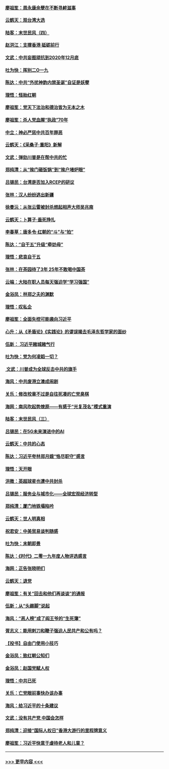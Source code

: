 #### [廖祖笙：周永康余孽在不断寻衅滋事](../pages/nsc993/n11751013.md?t=12290855) 
#### [云鹤天：观台湾大选](../pages/nsc993/n11751007.md?t=12290855) 
#### [陆客：末世民风（四）](../pages/nsc993/n11749203.md?t=12290855) 
#### [赵洪江：支撑香港 砥砺前行](../pages/nsc993/n11748482.md?t=12290855) 
#### [文武：中共妄图顽抗到2020年12月底](../pages/nsc993/n11748446.md?t=12290855) 
#### [吐为快：挥别二O一九](../pages/nsc993/n11748411.md?t=12290855) 
#### [陈达：中共“外扰神韵内禁圣诞”自证是妖孽](../pages/nsc993/n11748226.md?t=12290855) 
#### [理悟：怪胎红朝](../pages/nsc993/n11748206.md?t=12290855) 
#### [廖祖笙：党天下法治和德治皆为无本之木](../pages/nsc993/n11748135.md?t=12290855) 
#### [廖祖笙：杀人党血腥“执政”70年](../pages/nsc993/n11745144.md?t=12290855) 
#### [中立：神必严惩中共百年罪恶](../pages/nsc993/n11744970.md?t=12290855) 
#### [云鹤天：《采桑子‧重阳》新解](../pages/nsc993/n11744948.md?t=12290855) 
#### [文武：弹劾川普是在帮中共的忙](../pages/nsc993/n11744758.md?t=12290855) 
#### [郑纯清：从“挨门砸饭锅”到“挨户堵炉眼”](../pages/nsc993/n11744745.md?t=12290855) 
#### [吕锡民：台湾是否加入RCEP的研议](../pages/nsc993/n11744701.md?t=12290855) 
#### [张林：汉人纷纷逃出新疆](../pages/nsc993/n11743530.md?t=12290855) 
#### [徐曼沅：从张云雷被封杀想起相声大师吴兆南](../pages/nsc993/n11741816.md?t=12290855) 
#### [云鹤天：卜算子‧垂死挣扎](../pages/nsc993/n11739956.md?t=12290855) 
#### [李春草：唐多令‧红朝的“斗”与“拍”](../pages/nsc993/n11739830.md?t=12290855) 
#### [陈达：“自干五”升级“牵妨母”](../pages/nsc993/n11739724.md?t=12290855) 
#### [理悟：悲哀自干五](../pages/nsc993/n11739547.md?t=12290855) 
#### [张林：在茶园待了3年 25年不敢喝中国茶](../pages/nsc993/n11739240.md?t=12290855) 
#### [云端：大陆在职人员每天强迫学“学习强国”](../pages/nsc993/n11738735.md?t=12290855) 
#### [金浴凤：林郑之夫的渊默](../pages/nsc993/n11737735.md?t=12290855) 
#### [理悟：叹私企](../pages/nsc993/n11737715.md?t=12290855) 
#### [廖祖笙：全面失控可能袭向习近平](../pages/nsc993/n11737704.md?t=12290855) 
#### [心升：从《矛盾论》《实践论》的谬误揭去毛泽东哲学家的面纱](../pages/nsc993/n11736962.md?t=12290855) 
#### [伍新： 习近平赌城赌气行](../pages/nsc993/n11736929.md?t=12290855) 
#### [吐为快：党为何凌蹈一切？](../pages/nsc993/n11736915.md?t=12290855) 
#### [ 文武：川普成为全球反击中共的旗手](../pages/nsc993/n11736882.md?t=12290855) 
#### [海风：中共废港立澳成闹剧](../pages/nsc993/n11735857.md?t=12290855) 
#### [关乐：修改校章不过是自往死凑的亡党臭棋](../pages/nsc993/n11735097.md?t=12290855) 
#### [海网：南风吹起势燎原——有感于“光复茂名”模式重演](../pages/nsc993/n11732308.md?t=12290855) 
#### [陆客：末世民风（三）](../pages/nsc993/n11732211.md?t=12290855) 
#### [吕锡民：在5G未来演进中的AI](../pages/nsc993/n11730010.md?t=12290855) 
#### [云鹤天：中共的心态](../pages/nsc993/n11729906.md?t=12290855) 
#### [陈达：习近平夸林郑月娥“恪尽职守”感言](../pages/nsc993/n11729881.md?t=12290855) 
#### [理悟：天开眼](../pages/nsc993/n11729699.md?t=12290855) 
#### [洪微：英超球星也遭中共封杀](../pages/nsc993/n11727243.md?t=12290855) 
#### [吕锡民：服务业与城市化——全球宏观经济转型](../pages/nsc993/n11725845.md?t=12290855) 
#### [郑纯清：厦门地铁塌陷吟](../pages/nsc993/n11725813.md?t=12290855) 
#### [云鹤天：世人明真相](../pages/nsc993/n11725621.md?t=12290855) 
#### [祝君安：中美贸易谈判随感](../pages/nsc993/n11725609.md?t=12290855) 
#### [吐为快：末朝即景](../pages/nsc993/n11723365.md?t=12290855) 
#### [陈达：《时代》二零一九年度人物评选感言](../pages/nsc993/n11723337.md?t=12290855) 
#### [海网：正告张晓明们](../pages/nsc993/n11723228.md?t=12290855) 
#### [云鹤天：退党](../pages/nsc993/n11723056.md?t=12290855) 
#### [廖祖笙：有关“回去和他们再谈谈”的通报](../pages/nsc993/n11722442.md?t=12290855) 
#### [伍新：从“头踢脚”说起](../pages/nsc993/n11722429.md?t=12290855) 
#### [海风：“恶人榜”成了阎王爷的“生死簿”](../pages/nsc993/n11722272.md?t=12290855) 
#### [胥志义：能用剌刀和鞭子强迫人民共产和公有吗？](../pages/nsc993/n11720569.md?t=12290855) 
#### [【投书】自由门使用小技巧](../pages/nsc993/n11720180.md?t=12290855) 
#### [金浴凤：致红朝公知们](../pages/nsc993/n11720563.md?t=12290855) 
#### [金浴凤：赵国党赋人权](../pages/nsc993/n11720533.md?t=12290855) 
#### [理悟：中共已死](../pages/nsc993/n11720233.md?t=12290855) 
#### [关乐：亡党眼前事快办该办事](../pages/nsc993/n11719160.md?t=12290855) 
#### [海风：给习近平的十条建议](../pages/nsc993/n11717616.md?t=12290855) 
#### [文武：没有共产党 中国会怎样](../pages/nsc993/n11717584.md?t=12290855) 
#### [郑纯清：迎接“国际人权日”香港大游行的里程牌意义](../pages/nsc993/n11717417.md?t=12290855) 
#### [廖祖笙：习近平快意于虐待老人和儿童？](../pages/nsc993/n11715313.md?t=12290855) 

----
#### [ >>> 更早内容 <<< ](../indexes/nsc993-earlier.md)
